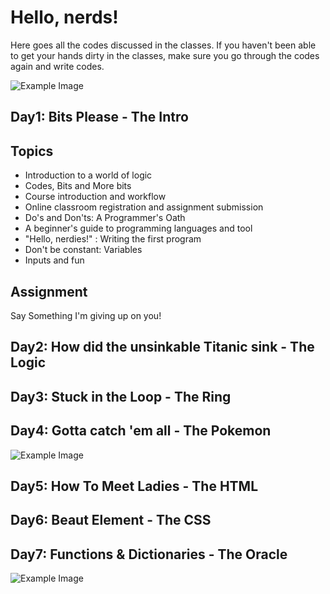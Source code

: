 # Hello, nerds!

Here goes all the codes discussed in the classes. If you haven't been able to get your hands dirty in the classes, make sure you go through the codes again and write codes.

![Example Image][1]

[1]: https://media.boingboing.net/wp-content/uploads/2017/02/0d184219b7a5ab8e6c89cabef1372649c453fa3f_main_hero_image.jpg

## Day1: Bits Please - The Intro

Topics
------

* Introduction to a world of logic
* Codes, Bits and More bits
* Course introduction and workflow
* Online classroom registration and assignment submission 
* Do's and Don'ts: A Programmer's Oath
* A beginner's guide to programming languages and tool
* "Hello, nerdies!" : Writing the first program
* Don't be constant: Variables
* Inputs and fun

Assignment
-------
Say Something I'm giving up on you!


## Day2: How did the unsinkable Titanic sink - The Logic

## Day3: Stuck in the Loop - The Ring

## Day4:  Gotta catch 'em all - The Pokemon

![Example Image][2]

[2]: https://studyopedia.com/wp-content/uploads/2017/09/Learn-Python.png

## Day5: How To Meet Ladies - The HTML

## Day6: Beaut Element - The CSS

## Day7: Functions & Dictionaries - The Oracle

![Example Image][3]

[3]: https://udemy-images.udemy.com/course/480x270/426570_1b91_3.jpg

